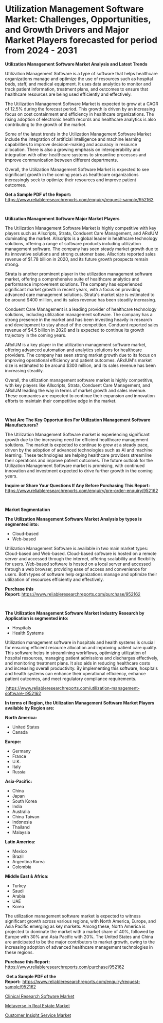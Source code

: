 <p><h1>Utilization Management Software Market: Challenges, Opportunities, and Growth Drivers and Major Market Players forecasted for period from 2024 - 2031</h1></p><p><strong>Utilization Management Software Market Analysis and Latest Trends</strong></p>
<p><p>Utilization Management Software is a type of software that helps healthcare organizations manage and optimize the use of resources such as hospital beds, staff, and medical equipment. It uses data analytics to monitor and track patient information, treatment plans, and outcomes to ensure that healthcare resources are being used efficiently and effectively.</p><p>The Utilization Management Software Market is expected to grow at a CAGR of 12.5% during the forecast period. This growth is driven by an increasing focus on cost containment and efficiency in healthcare organizations. The rising adoption of electronic health records and healthcare analytics is also contributing to the growth of the market.</p><p>Some of the latest trends in the Utilization Management Software Market include the integration of artificial intelligence and machine learning capabilities to improve decision-making and accuracy in resource allocation. There is also a growing emphasis on interoperability and integration with other healthcare systems to streamline processes and improve communication between different departments.</p><p>Overall, the Utilization Management Software Market is expected to see significant growth in the coming years as healthcare organizations increasingly seek to optimize their resources and improve patient outcomes.</p></p>
<p><strong>Get a Sample PDF of the Report:&nbsp;</strong> <a href="https://www.reliableresearchreports.com/enquiry/request-sample/952162">https://www.reliableresearchreports.com/enquiry/request-sample/952162</a></p>
<p>&nbsp;</p>
<p><strong>Utilization Management Software Major Market Players</strong></p>
<p><p>The Utilization Management Software Market is highly competitive with key players such as Allscripts, Strata, Conduent Care Management, and ARxIUM dominating the market. Allscripts is a global leader in healthcare technology solutions, offering a range of software products including utilization management software. The company has seen steady market growth due to its innovative solutions and strong customer base. Allscripts reported sales revenue of $1.78 billion in 2020, and its future growth prospects remain strong.</p><p>Strata is another prominent player in the utilization management software market, offering a comprehensive suite of healthcare analytics and performance improvement solutions. The company has experienced significant market growth in recent years, with a focus on providing advanced care management solutions. Strata's market size is estimated to be around $400 million, and its sales revenue has been steadily increasing.</p><p>Conduent Care Management is a leading provider of healthcare technology solutions, including utilization management software. The company has a strong presence in the market and has been investing heavily in research and development to stay ahead of the competition. Conduent reported sales revenue of $4.5 billion in 2020 and is expected to continue its growth trajectory in the coming years.</p><p>ARxIUM is a key player in the utilization management software market, offering advanced automation and analytics solutions for healthcare providers. The company has seen strong market growth due to its focus on improving operational efficiency and patient outcomes. ARxIUM's market size is estimated to be around $300 million, and its sales revenue has been increasing steadily.</p><p>Overall, the utilization management software market is highly competitive, with key players like Allscripts, Strata, Conduent Care Management, and ARxIUM leading the way in terms of market growth and sales revenue. These companies are expected to continue their expansion and innovation efforts to maintain their competitive edge in the market.</p></p>
<p>&nbsp;</p>
<p><strong>What Are The Key Opportunities For Utilization Management Software Manufacturers?</strong></p>
<p><p>The Utilization Management Software market is experiencing significant growth due to the increasing need for efficient healthcare management solutions. The market is expected to continue to grow at a steady pace, driven by the adoption of advanced technologies such as AI and machine learning. These technologies are helping healthcare providers streamline their operations and improve patient outcomes. The future outlook for the Utilization Management Software market is promising, with continued innovation and investment expected to drive further growth in the coming years.</p></p>
<p><strong>Inquire or Share Your Questions If Any Before Purchasing This Report:</strong> <a href="https://www.reliableresearchreports.com/enquiry/pre-order-enquiry/952162">https://www.reliableresearchreports.com/enquiry/pre-order-enquiry/952162</a></p>
<p>&nbsp;</p>
<p><strong>Market Segmentation</strong></p>
<p><strong>The Utilization Management Software Market Analysis by types is segmented into:</strong></p>
<p><ul><li>Cloud-based</li><li>Web-based</li></ul></p>
<p><p>Utilization Management Software is available in two main market types: Cloud-based and Web-based. Cloud-based software is hosted on a remote server and accessed through the internet, offering scalability and flexibility for users. Web-based software is hosted on a local server and accessed through a web browser, providing ease of access and convenience for users. Both types of software help organizations manage and optimize their utilization of resources efficiently and effectively.</p></p>
<p><strong>Purchase this Report:&nbsp;</strong><a href="https://www.reliableresearchreports.com/purchase/952162">https://www.reliableresearchreports.com/purchase/952162</a></p>
<p>&nbsp;</p>
<p><strong>The Utilization Management Software Market Industry Research by Application is segmented into:</strong></p>
<p><ul><li>Hospitals</li><li>Health Systems</li></ul></p>
<p><p>Utilization management software in hospitals and health systems is crucial for ensuring efficient resource allocation and improving patient care quality. This software helps in streamlining workflows, optimizing utilization of hospital resources, managing patient admissions and discharges effectively, and monitoring treatment plans. It also aids in reducing healthcare costs and increasing overall productivity. By implementing this software, hospitals and health systems can enhance their operational efficiency, enhance patient outcomes, and meet regulatory compliance requirements.</p></p>
<p><a href="https://www.reliableresearchreports.com/utilization-management-software-r952162">&nbsp;https://www.reliableresearchreports.com/utilization-management-software-r952162</a></p>
<p><strong>In terms of Region, the Utilization Management Software Market Players available by Region are:</strong></p>
<p>
    <p> <strong> North America: </strong>
        <ul>
            <li>United States</li>
            <li>Canada</li>
        </ul>
        </p> 
    <p> <strong> Europe: </strong>
        <ul>
            <li>Germany</li>
            <li>France</li>
            <li>U.K.</li>
            <li>Italy</li>
            <li>Russia</li>
        </ul>
        </p> 
    <p> <strong> Asia-Pacific: </strong>
        <ul>
            <li>China</li>
            <li>Japan</li>
            <li>South Korea</li>
            <li>India</li>
            <li>Australia</li>
            <li>China Taiwan</li>
            <li>Indonesia</li>
            <li>Thailand</li>
            <li>Malaysia</li>
        </ul>
        </p> 
    <p> <strong> Latin America: </strong>
        <ul>
            <li>Mexico</li>
            <li>Brazil</li>
            <li>Argentina Korea</li>
            <li>Colombia</li>
        </ul>
        </p> 
    <p> <strong> Middle East & Africa: </strong>
        <ul>
            <li>Turkey</li>
            <li>Saudi</li>
            <li>Arabia</li>
            <li>UAE</li>
            <li>Korea</li>
        </ul>
    </p>
    </p>
<p><p>The utilization management software market is expected to witness significant growth across various regions, with North America, Europe, and Asia Pacific emerging as key markets. Among these, North America is projected to dominate the market with a market share of 40%, followed by Europe with 30% and Asia Pacific with 20%. The United States and China are anticipated to be the major contributors to market growth, owing to the increasing adoption of advanced healthcare management technologies in these regions.</p></p>
<p><strong>Purchase this Report: </strong><a href="https://www.reliableresearchreports.com/purchase/952162">https://www.reliableresearchreports.com/purchase/952162</a></p>
<p>&nbsp;<strong>Get a Sample PDF of the Report:&nbsp;&nbsp;</strong><a href="https://www.reliableresearchreports.com/enquiry/request-sample/952162">https://www.reliableresearchreports.com/enquiry/request-sample/952162</a></p>
<p><strong></strong></p>
<p><p><a href="https://github.com/marthawweekle/Market-Research-Report-List-1/blob/main/clinical-research-software-market.md">Clinical Research Software Market</a></p><p><a href="https://www.linkedin.com/pulse/metaverse-real-estate-market-research-report-its-history-cu3se">Metaverse in Real Estate Market</a></p><p><a href="https://www.linkedin.com/pulse/customer-insight-service-market-size-trends-complete-industry-zbijf">Customer Insight Service Market</a></p></p>